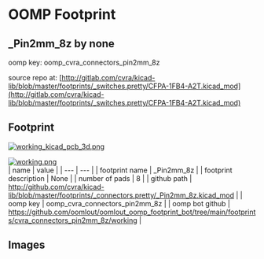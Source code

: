 # OOMP Footprint  
## _Pin2mm_8z  by none  
  
oomp key: oomp_cvra_connectors_pin2mm_8z  
  
source repo at: [http://gitlab.com/cvra/kicad-lib/blob/master/footprints/_switches.pretty/CFPA-1FB4-A2T.kicad_mod](http://gitlab.com/cvra/kicad-lib/blob/master/footprints/_switches.pretty/CFPA-1FB4-A2T.kicad_mod)  
## Footprint  
  
[![working_kicad_pcb_3d.png](working_kicad_pcb_3d_600.png)](working_kicad_pcb_3d.png)  
  
[![working.png](working_600.png)](working.png)  
| name | value | 
| --- | --- | 
| footprint name | _Pin2mm_8z | 
| footprint description | None | 
| number of pads | 8 | 
| github path | http://github.com/cvra/kicad-lib/blob/master/footprints/_connectors.pretty/_Pin2mm_8z.kicad_mod | 
| oomp key | oomp_cvra_connectors_pin2mm_8z | 
| oomp bot github | https://github.com/oomlout/oomlout_oomp_footprint_bot/tree/main/footprints/cvra_connectors_pin2mm_8z/working | 
## Images  
